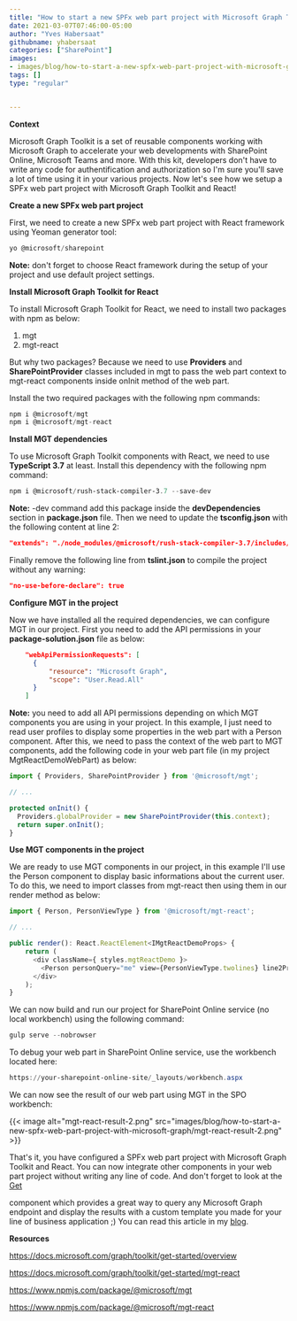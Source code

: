 ```yaml
---
title: "How to start a new SPFx web part project with Microsoft Graph Toolkit and React"
date: 2021-03-07T07:46:00-05:00
author: "Yves Habersaat"
githubname: yhabersaat
categories: ["SharePoint"]
images:
- images/blog/how-to-start-a-new-spfx-web-part-project-with-microsoft-graph/mgt-react-result-2.png
tags: []
type: "regular"


---
```


**Context**

Microsoft Graph Toolkit is a set of reusable components working with
Microsoft Graph to accelerate your web developments with SharePoint
Online, Microsoft Teams and more. With this kit, developers don't have
to write any code for authentification and authorization so I'm sure
you'll save a lot of time using it in your various projects. Now let's
see how we setup a SPFx web part project with Microsoft Graph Toolkit
and React!

**Create a new SPFx web part project**

First, we need to create a new SPFx web part project with React
framework using Yeoman generator tool:

```javascript
yo @microsoft/sharepoint
```

**Note:** don't forget to choose React framework during the setup of
your project and use default project settings.

**Install Microsoft Graph Toolkit for React**

To install Microsoft Graph Toolkit for React, we need to install two
packages with npm as below:

1.  mgt
2.  mgt-react

But why two packages? Because we need to use **Providers** and
**SharePointProvider** classes included in mgt to pass the web part
context to mgt-react components inside onInit method of the web part.

Install the two required packages with the following npm commands:

```javascript
npm i @microsoft/mgt
npm i @microsoft/mgt-react
```

**Install MGT dependencies**

To use Microsoft Graph Toolkit components with React, we need to use
**TypeScript 3.7** at least. Install this dependency with the following
npm command:

```powershell
npm i @microsoft/rush-stack-compiler-3.7 --save-dev
```

**Note:** -dev command add this package inside the **devDependencies**
section in **package.json** file.
Then we need to update the **tsconfig.json** with the following content
at line 2:

```json
"extends": "./node_modules/@microsoft/rush-stack-compiler-3.7/includes/tsconfig-web.json"
```

Finally remove the following line from **tslint.json** to compile the
project without any warning:

```json
"no-use-before-declare": true
```

**Configure MGT in the project**

Now we have installed all the required dependencies, we can configure
MGT in our project. First you need to add the API permissions in your
**package-solution.json** file as below:

```json
    "webApiPermissionRequests": [
      {
          "resource": "Microsoft Graph",
          "scope": "User.Read.All"
      }
    ]
```

**Note:** you need to add all API permissions depending on which MGT
components you are using in your project. In this example, I just need
to read user profiles to display some properties in the web part with a
Person component.
After this, we need to pass the context of the web part to MGT
components, add the following code in your web part file (in my project
MgtReactDemoWebPart) as below:

```javascript
import { Providers, SharePointProvider } from '@microsoft/mgt';

// ...

protected onInit() {
  Providers.globalProvider = new SharePointProvider(this.context);
  return super.onInit();
}
```

**Use MGT components in the project**

We are ready to use MGT components in our project, in this example I'll
use the Person component to display basic informations about the current
user. To do this, we need to import classes from mgt-react then using
them in our render method as below:

```javascript
import { Person, PersonViewType } from '@microsoft/mgt-react';

// ...

public render(): React.ReactElement<IMgtReactDemoProps> {
    return (
      <div className={ styles.mgtReactDemo }>
        <Person personQuery="me" view={PersonViewType.twolines} line2Property={"jobTitle"}></Person>
      </div>
    );
}
```

We can now build and run our project for SharePoint Online service (no
local workbench) using the following command:

```powershell
gulp serve --nobrowser
```

To debug your web part in SharePoint Online service, use the workbench
located here:

```powershell
https://your-sharepoint-online-site/_layouts/workbench.aspx
```

We can now see the result of our web part using MGT in the SPO
workbench:

{{< image alt="mgt-react-result-2.png" src="images/blog/how-to-start-a-new-spfx-web-part-project-with-microsoft-graph/mgt-react-result-2.png" >}}

That's it, you have configured a SPFx web part project with Microsoft
Graph Toolkit and React. You can now integrate other components in your
web part project without writing any line of code. And don't forget to
look at the [Get](https://docs.microsoft.com/graph/toolkit/components/get) 

component which provides a great way to query any Microsoft Graph
endpoint and display the results with a custom template you made for
your line of business application ;)
You can read this article in my
[blog](https://yhabersaat.ch/2021/03/06/spfx-web-part-microsoft-graph-toolkit-react "blog").

**Resources**

<https://docs.microsoft.com/graph/toolkit/get-started/overview>

<https://docs.microsoft.com/graph/toolkit/get-started/mgt-react>

<https://www.npmjs.com/package/@microsoft/mgt>

<https://www.npmjs.com/package/@microsoft/mgt-react>
